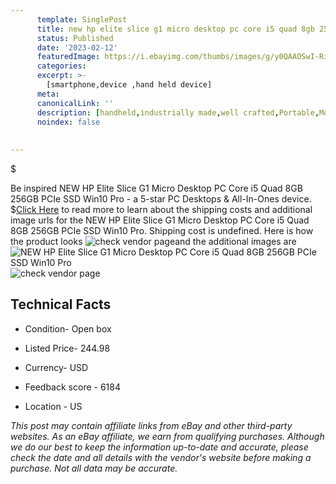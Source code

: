 ```yaml
---
      template: SinglePost
      title: new hp elite slice g1 micro desktop pc core i5 quad 8gb 256gb pcie ssd win10 pro
      status: Published
      date: '2023-02-12'
      featuredImage: https://i.ebayimg.com/thumbs/images/g/y0QAAOSwI-RiQOR7/s-l225.jpg
      categories: 
      excerpt: >-
        [smartphone,device ,hand held device]
      meta:
      canonicalLink: ''
      description: [handheld,industrially made,well crafted,Portable,Mobile,Compact,Convenient,Lightweight,Maneuverable,Man-portable,Miniature,Carriable,Hand-held,Light,Holdable,Transportable,Mobile device,Pocket-sized,On-the-go,Wireless,Cordless,Compact size,Convenient size, smartphone,device ,hand held device]
      noindex: false
      
        
---
```

$

Be inspired NEW HP Elite Slice G1 Micro Desktop PC Core i5 Quad 8GB 256GB PCIe SSD Win10 Pro - a 5-star PC Desktops & All-In-Ones device.
$[Click Here](https://www.ebay.com/itm/224965799972?hash=item346101b024%3Ag%3Ay0QAAOSwI-RiQOR7&mkevt=1&mkcid=1&mkrid=711-53200-19255-0&campid=%253CePNCampaignId%253E&customid=%253CreferenceId%253E&toolid=10049) to read more to learn about the shipping costs and additional image urls for the NEW HP Elite Slice G1 Micro Desktop PC Core i5 Quad 8GB 256GB PCIe SSD Win10 Pro. Shipping cost is undefined. Here is how the product looks ![check vendor page](https://i.ebayimg.com/thumbs/images/g/y0QAAOSwI-RiQOR7/s-l225.jpg)and the additional images are![NEW HP Elite Slice G1 Micro Desktop PC Core i5 Quad 8GB 256GB PCIe SSD Win10 Pro](https://i.ebayimg.com/images/g/y0QAAOSwI-RiQOR7/s-l1600.jpg)![check vendor page](https://origin-galleryplus.ebayimg.com/ws/web/224965799972_2_0_1/225x225.jpg,https://origin-galleryplus.ebayimg.com/ws/web/224965799972_3_0_1/225x225.jpg,https://origin-galleryplus.ebayimg.com/ws/web/224965799972_4_0_1/225x225.jpg,https://origin-galleryplus.ebayimg.com/ws/web/224965799972_5_0_1/225x225.jpg,https://origin-galleryplus.ebayimg.com/ws/web/224965799972_6_0_1/225x225.jpg,https://origin-galleryplus.ebayimg.com/ws/web/224965799972_7_0_1/225x225.jpg,https://origin-galleryplus.ebayimg.com/ws/web/224965799972_8_0_1/225x225.jpg,https://origin-galleryplus.ebayimg.com/ws/web/224965799972_9_0_1/225x225.jpg)



 ## Technical Facts 



     
      

 - Condition- Open box 


      

 - Listed Price- 244.98 


      

 - Currency- USD 


      

 - Feedback score - 6184 


      

 - Location - US 


      
      

 *_This post may contain affiliate links from eBay and other third-party websites. As an eBay affiliate, we earn from qualifying purchases. Although we do our best to keep the information up-to-date and accurate, please check the date and all details with the vendor's website before making a purchase. Not all data may be accurate._*






